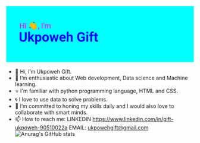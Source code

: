 <img src=https://github.com/Ukpoweh/Ukpoweh/blob/main/header.png>

- 👋 Hi, I’m Ukpoweh Gift.
- 👀 I’m enthusiastic about Web development, Data science and Machine learning.
- ⭐ I'm familiar with python programming language, HTML and CSS.
- 🌀 I love to use data to solve problems.
- 🌱 I’m committed to honing my skills daily and I would also love to collaborate with smart minds.
- 📫 How to reach me: 
LINKEDIN https://www.linkedin.com/in/gift-ukpoweh-90510022a
EMAIL: ukpowehgift@gmail.com
![Anurag's GitHub stats](https://github-readme-stats.vercel.app/api?username=Ukpoweh&show_icons=true)

<!---
Ukpoweh/Ukpoweh is a ✨ special ✨ repository because its `README.md` (this file) appears on your GitHub profile.
You can click the Preview link to take a look at your changes.
--->
